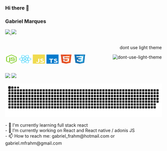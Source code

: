 ### Hi there 👋
### Gabriel Marques
<div>
  <a href="https://github.com/Gabrielfrahm">
  <img height="180em" src="https://github-readme-stats.vercel.app/api?username=Gabrielfrahm&show_icons=true&theme=tokyonight&include_all_commits=true&count_private=true"/>
  <img height="180em" src="https://github-readme-stats.vercel.app/api/top-langs/?username=Gabrielfrahm&layout=compact&langs_count=7&theme=tokyonight" />
  </a>
</div>
<div style="display: inline_block"><br>
  <p align="right">dont use light theme</p>
  <img align="center" alt="Gabriel-node" height="30" width="40" src="https://raw.githubusercontent.com/devicons/devicon/master/icons/nodejs/nodejs-original.svg">
  <img align="center" alt="Gabriel-React" height="30" width="40" src="https://raw.githubusercontent.com/devicons/devicon/master/icons/react/react-original.svg">
  <img align="center" alt="Gabriel-Js" height="30" width="40" src="https://raw.githubusercontent.com/devicons/devicon/master/icons/javascript/javascript-plain.svg">
  <img align="center" alt="Gabriel-Ts" height="30" width="40" src="https://raw.githubusercontent.com/devicons/devicon/master/icons/typescript/typescript-plain.svg">
  <img align="center" alt="Gabriel-HTML" height="30" width="40" src="https://raw.githubusercontent.com/devicons/devicon/master/icons/html5/html5-original.svg">
  <img align="center" alt="Gabriel-CSS" height="30" width="40" src="https://raw.githubusercontent.com/devicons/devicon/master/icons/css3/css3-original.svg">
  <img align="right" alt="dont-use-light-theme" src="https://c.tenor.com/UizX__nl-jsAAAAM/cat-light.gif">
  
</div>
    
 ##
    
<div> 
  <a href = "mailto:gabriel.mfrahm@gmail.com"><img src="https://img.shields.io/badge/-Gmail-%23333?style=for-the-badge&logo=gmail&logoColor=white" target="_blank"></a>
  <a href="https://www.linkedin.com/in/gabriel-frahm-06101b170" target="_blank"><img src="https://img.shields.io/badge/-LinkedIn-%230077B5?style=for-the-badge&logo=linkedin&logoColor=white" target="_blank"></a> 
 
  ![Snake animation](https://github.com/Gabrielfrahm/Gabrielfrahm/blob/output/github-contribution-grid-snake.svg)
 
</div>

<div>
  - 🌱 I'm currently learning full stack react </br>
  - 🔭 I’m currently working on React and React native / adonis JS </br>
  - 📫 How to reach me: gabriel_frahm@hotmail.com or gabriel.mfrahm@gmail.com </br>
</div>


